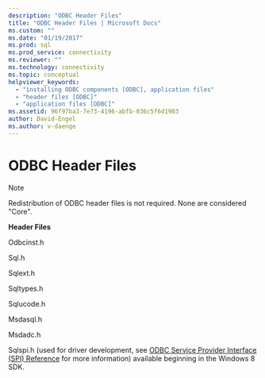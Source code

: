 ```yaml
---
description: "ODBC Header Files"
title: "ODBC Header Files | Microsoft Docs"
ms.custom: ""
ms.date: "01/19/2017"
ms.prod: sql
ms.prod_service: connectivity
ms.reviewer: ""
ms.technology: connectivity
ms.topic: conceptual
helpviewer_keywords: 
  - "installing ODBC components [ODBC], application files"
  - "header files [ODBC]"
  - "application files [ODBC]"
ms.assetid: 96f97ba3-7e73-4196-abfb-036c5f6d1903
author: David-Engel
ms.author: v-daenge
---
```

# ODBC Header Files
> [!NOTE]  
>  Redistribution of ODBC header files is not required. None are considered "Core".  
  
 **Header Files**  
  
 Odbcinst.h  
  
 Sql.h  
  
 Sqlext.h  
  
 Sqltypes.h  
  
 Sqlucode.h  
  
 Msdasql.h  
  
 Msdadc.h  
  
 Sqlspi.h (used for driver development, see [ODBC Service Provider Interface (SPI) Reference](../../../odbc/reference/syntax/odbc-service-provider-interface-spi-reference.md) for more information) available beginning in the Windows 8 SDK.
